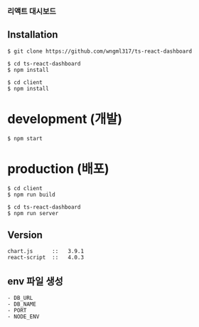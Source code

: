 ### 리액트 대시보드

## Installation
```
$ git clone https://github.com/wngml317/ts-react-dashboard

$ cd ts-react-dashboard
$ npm install 

$ cd client
$ npm install
```

# development (개발)
```
$ npm start
```

# production (배포)
```
$ cd client
$ npm run build

$ cd ts-react-dashboard
$ npm run server
```

## Version
```
chart.js      ::   3.9.1
react-script  ::   4.0.3
```

## env 파일 생성
```
- DB_URL
- DB_NAME
- PORT
- NODE_ENV
```
